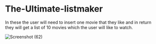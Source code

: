 # The-Ultimate-listmaker
In these the user will need to insert one movie that they like and in return they will get a list of 10 movies which the user will like to watch.

</t>![Screenshot (62)](https://user-images.githubusercontent.com/66415331/108841507-e12e0f80-75fd-11eb-8f47-9b7f47e17809.png)
